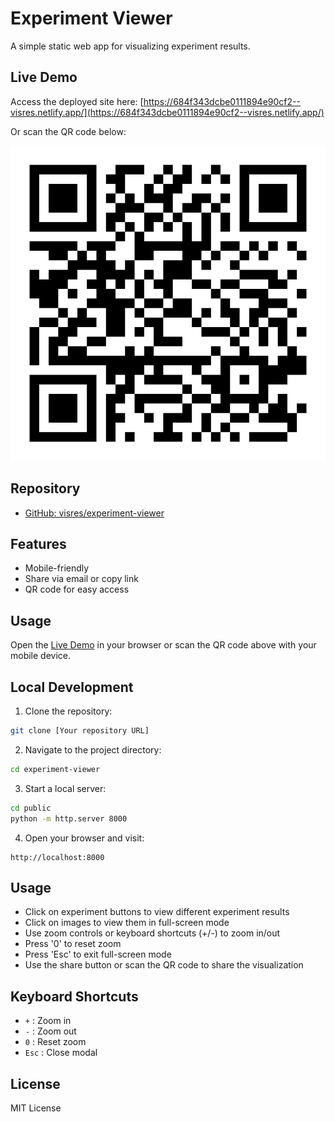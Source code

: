 # Experiment Viewer

A simple static web app for visualizing experiment results.

## Live Demo

Access the deployed site here: [https://684f343dcbe0111894e90cf2--visres.netlify.app/](https://684f343dcbe0111894e90cf2--visres.netlify.app/)

Or scan the QR code below:

![QR Code](public/qr-code.jpg)

## Repository

- [GitHub: visres/experiment-viewer](https://github.com/daveabiy/visres/tree/main/WebViewer)

## Features
- Mobile-friendly
- Share via email or copy link
- QR code for easy access

## Usage
Open the [Live Demo](https://684f343dcbe0111894e90cf2--visres.netlify.app/) in your browser or scan the QR code above with your mobile device.

## Local Development

1. Clone the repository:
```bash
git clone [Your repository URL]
```

2. Navigate to the project directory:
```bash
cd experiment-viewer
```

3. Start a local server:
```bash
cd public
python -m http.server 8000
```

4. Open your browser and visit:
```
http://localhost:8000
```

## Usage

- Click on experiment buttons to view different experiment results
- Click on images to view them in full-screen mode
- Use zoom controls or keyboard shortcuts (+/-) to zoom in/out
- Press '0' to reset zoom
- Press 'Esc' to exit full-screen mode
- Use the share button or scan the QR code to share the visualization

## Keyboard Shortcuts

- `+` : Zoom in
- `-` : Zoom out
- `0` : Reset zoom
- `Esc` : Close modal

## License

MIT License